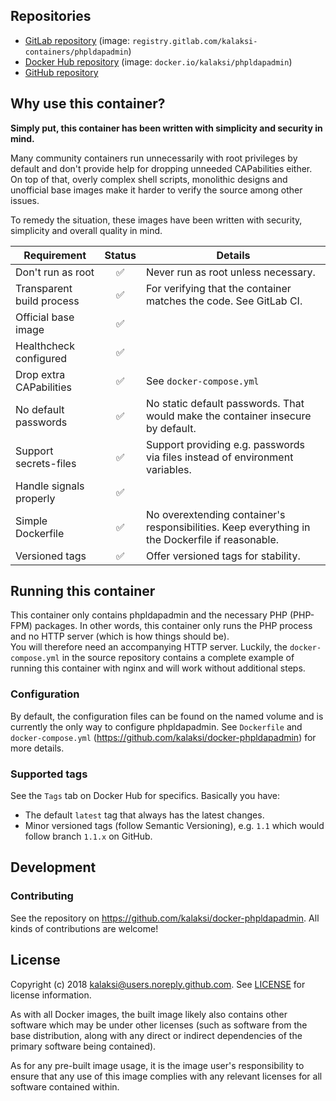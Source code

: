 
## Repositories
- [GitLab repository](https://gitlab.com/kalaksi-containers/phpldapadmin/) (image: `registry.gitlab.com/kalaksi-containers/phpldapadmin`)
- [Docker Hub repository](https://hub.docker.com/r/kalaksi/phpldapadmin/) (image: `docker.io/kalaksi/phpldapadmin`)
- [GitHub repository](https://github.com/kalaksi/docker-phpldapadmin)

## Why use this container?
**Simply put, this container has been written with simplicity and security in mind.**

Many community containers run unnecessarily with root privileges by default and don't provide help for dropping unneeded CAPabilities either.
On top of that, overly complex shell scripts, monolithic designs and unofficial base images make it harder to verify the source among other issues.

To remedy the situation, these images have been written with security, simplicity and overall quality in mind.

|Requirement                |Status|Details|
|---------------------------|:----:|-------|
|Don't run as root          |✅    | Never run as root unless necessary.|
|Transparent build process  |✅    | For verifying that the container matches the code. See GitLab CI. |
|Official base image        |✅    | |
|Healthcheck configured     |✅    | |
|Drop extra CAPabilities    |✅    | See ```docker-compose.yml``` |
|No default passwords       |✅    | No static default passwords. That would make the container insecure by default. |
|Support secrets-files      |✅    | Support providing e.g. passwords via files instead of environment variables. |
|Handle signals properly    |✅    | |
|Simple Dockerfile          |✅    | No overextending  container's responsibilities. Keep everything in the Dockerfile if reasonable. |
|Versioned tags             |✅    | Offer versioned tags for stability.|

## Running this container
This container only contains phpldapadmin and the necessary PHP (PHP-FPM) packages. In other words, this container only runs the PHP process and no HTTP server (which is how things should be).  
You will therefore need an accompanying HTTP server. Luckily, the ```docker-compose.yml``` in the source repository contains a complete example of running this container with nginx and will work without additional steps.

### Configuration
By default, the configuration files can be found on the named volume and is currently the only way to configure phpldapadmin.
See ```Dockerfile``` and ```docker-compose.yml``` (<https://github.com/kalaksi/docker-phpldapadmin>) for more details.

### Supported tags
See the ```Tags``` tab on Docker Hub for specifics. Basically you have:
- The default ```latest``` tag that always has the latest changes.
- Minor versioned tags (follow Semantic Versioning), e.g. ```1.1``` which would follow branch ```1.1.x``` on GitHub.

## Development

### Contributing
See the repository on <https://github.com/kalaksi/docker-phpldapadmin>.
All kinds of contributions are welcome!

## License
Copyright (c) 2018 kalaksi@users.noreply.github.com. See [LICENSE](https://github.com/kalaksi/docker-phpldapadmin/blob/master/LICENSE) for license information.  

As with all Docker images, the built image likely also contains other software which may be under other licenses (such as software from the base distribution, along with any direct or indirect dependencies of the primary software being contained).  
  
As for any pre-built image usage, it is the image user's responsibility to ensure that any use of this image complies with any relevant licenses for all software contained within.
